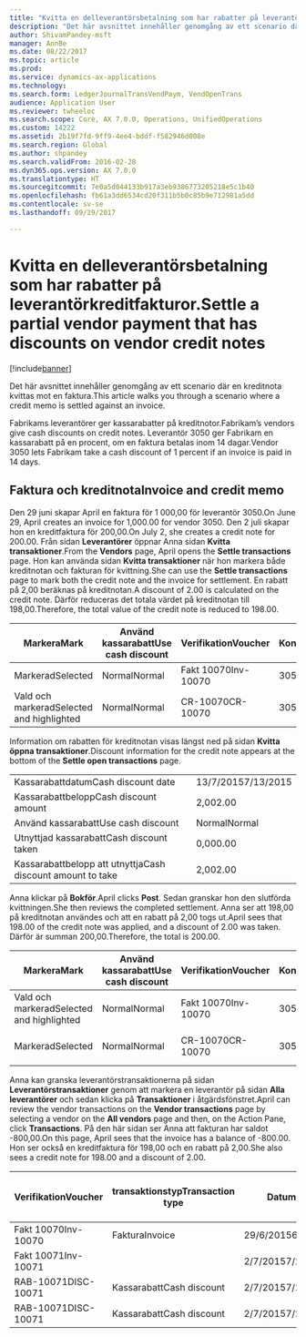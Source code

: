 ```yaml
---
title: "Kvitta en delleverantörsbetalning som har rabatter på leverantörkreditfakturor."
description: "Det här avsnittet innehåller genomgång av ett scenario där en kreditnota kvittas mot en faktura."
author: ShivamPandey-msft
manager: AnnBe
ms.date: 08/22/2017
ms.topic: article
ms.prod: 
ms.service: dynamics-ax-applications
ms.technology: 
ms.search.form: LedgerJournalTransVendPaym, VendOpenTrans
audience: Application User
ms.reviewer: twheeloc
ms.search.scope: Core, AX 7.0.0, Operations, UnifiedOperations
ms.custom: 14222
ms.assetid: 2b19f7fd-9ff9-4ee4-bddf-f582946d008e
ms.search.region: Global
ms.author: shpandey
ms.search.validFrom: 2016-02-28
ms.dyn365.ops.version: AX 7.0.0
ms.translationtype: HT
ms.sourcegitcommit: 7e0a5d044133b917a3eb9386773205218e5c1b40
ms.openlocfilehash: fb61a3dd6534cd20f311b5b0c85b9e712981a5dd
ms.contentlocale: sv-se
ms.lasthandoff: 09/29/2017

---
```


# <a name="settle-a-partial-vendor-payment-that-has-discounts-on-vendor-credit-notes"></a><span data-ttu-id="f6976-103">Kvitta en delleverantörsbetalning som har rabatter på leverantörkreditfakturor.</span><span class="sxs-lookup"><span data-stu-id="f6976-103">Settle a partial vendor payment that has discounts on vendor credit notes</span></span>

[!include[banner](../includes/banner.md)]


<span data-ttu-id="f6976-104">Det här avsnittet innehåller genomgång av ett scenario där en kreditnota kvittas mot en faktura.</span><span class="sxs-lookup"><span data-stu-id="f6976-104">This article walks you through a scenario where a credit memo is settled against an invoice.</span></span>

<span data-ttu-id="f6976-105">Fabrikams leverantörer ger kassarabatter på kreditnotor.</span><span class="sxs-lookup"><span data-stu-id="f6976-105">Fabrikam’s vendors give cash discounts on credit notes.</span></span> <span data-ttu-id="f6976-106">Leverantör 3050 ger Fabrikam en kassarabatt på en procent, om en faktura betalas inom 14 dagar.</span><span class="sxs-lookup"><span data-stu-id="f6976-106">Vendor 3050 lets Fabrikam take a cash discount of 1 percent if an invoice is paid in 14 days.</span></span>

## <a name="invoice-and-credit-memo"></a><span data-ttu-id="f6976-107">Faktura och kreditnota</span><span class="sxs-lookup"><span data-stu-id="f6976-107">Invoice and credit memo</span></span>
<span data-ttu-id="f6976-108">Den 29 juni skapar April en faktura för 1 000,00 för leverantör 3050.</span><span class="sxs-lookup"><span data-stu-id="f6976-108">On June 29, April creates an invoice for 1,000.00 for vendor 3050.</span></span> <span data-ttu-id="f6976-109">Den 2 juli skapar hon en kreditfaktura för 200,00.</span><span class="sxs-lookup"><span data-stu-id="f6976-109">On July 2, she creates a credit note for 200.00.</span></span> <span data-ttu-id="f6976-110">Från sidan **Leverantörer** öppnar Anna sidan **Kvitta transaktioner**.</span><span class="sxs-lookup"><span data-stu-id="f6976-110">From the **Vendors** page, April opens the **Settle transactions** page.</span></span> <span data-ttu-id="f6976-111">Hon kan använda sidan **Kvitta transaktioner** när hon markera både kreditnotan och fakturan för kvittning.</span><span class="sxs-lookup"><span data-stu-id="f6976-111">She can use the **Settle transactions** page to mark both the credit note and the invoice for settlement.</span></span> <span data-ttu-id="f6976-112">En rabatt på 2,00 beräknas på kreditnotan.</span><span class="sxs-lookup"><span data-stu-id="f6976-112">A discount of 2.00 is calculated on the credit note.</span></span> <span data-ttu-id="f6976-113">Därför reduceras det totala värdet på kreditnotan till 198,00.</span><span class="sxs-lookup"><span data-stu-id="f6976-113">Therefore, the total value of the credit note is reduced to 198.00.</span></span>

| <span data-ttu-id="f6976-114">Markera</span><span class="sxs-lookup"><span data-stu-id="f6976-114">Mark</span></span>                     | <span data-ttu-id="f6976-115">Använd kassarabatt</span><span class="sxs-lookup"><span data-stu-id="f6976-115">Use cash discount</span></span> | <span data-ttu-id="f6976-116">Verifikation</span><span class="sxs-lookup"><span data-stu-id="f6976-116">Voucher</span></span>   | <span data-ttu-id="f6976-117">Konto</span><span class="sxs-lookup"><span data-stu-id="f6976-117">Account</span></span> | <span data-ttu-id="f6976-118">Datum</span><span class="sxs-lookup"><span data-stu-id="f6976-118">Date</span></span>      | <span data-ttu-id="f6976-119">Förfallodatum</span><span class="sxs-lookup"><span data-stu-id="f6976-119">Due date</span></span>  | <span data-ttu-id="f6976-120">Faktura</span><span class="sxs-lookup"><span data-stu-id="f6976-120">Invoice</span></span> | <span data-ttu-id="f6976-121">Belopp i transaktionsvalutan</span><span class="sxs-lookup"><span data-stu-id="f6976-121">Amount in transaction currency</span></span> | <span data-ttu-id="f6976-122">Valuta</span><span class="sxs-lookup"><span data-stu-id="f6976-122">Currency</span></span> | <span data-ttu-id="f6976-123">Belopp att kvitta</span><span class="sxs-lookup"><span data-stu-id="f6976-123">Amount to settle</span></span> |
|--------------------------|-------------------|-----------|---------|-----------|-----------|---------|--------------------------------|----------|------------------|
| <span data-ttu-id="f6976-124">Markerad</span><span class="sxs-lookup"><span data-stu-id="f6976-124">Selected</span></span>                 | <span data-ttu-id="f6976-125">Normal</span><span class="sxs-lookup"><span data-stu-id="f6976-125">Normal</span></span>            | <span data-ttu-id="f6976-126">Fakt 10070</span><span class="sxs-lookup"><span data-stu-id="f6976-126">Inv-10070</span></span> | <span data-ttu-id="f6976-127">3050</span><span class="sxs-lookup"><span data-stu-id="f6976-127">3050</span></span>    | <span data-ttu-id="f6976-128">29/6/2015</span><span class="sxs-lookup"><span data-stu-id="f6976-128">6/29/2015</span></span> | <span data-ttu-id="f6976-129">29/7/2015</span><span class="sxs-lookup"><span data-stu-id="f6976-129">7/29/2015</span></span> | <span data-ttu-id="f6976-130">10070</span><span class="sxs-lookup"><span data-stu-id="f6976-130">10070</span></span>   | <span data-ttu-id="f6976-131">-1 000,00</span><span class="sxs-lookup"><span data-stu-id="f6976-131">-1,000.00</span></span>                      | <span data-ttu-id="f6976-132">USD</span><span class="sxs-lookup"><span data-stu-id="f6976-132">USD</span></span>      | <span data-ttu-id="f6976-133">-990,00</span><span class="sxs-lookup"><span data-stu-id="f6976-133">-990.00</span></span>          |
| <span data-ttu-id="f6976-134">Vald och markerad</span><span class="sxs-lookup"><span data-stu-id="f6976-134">Selected and highlighted</span></span> | <span data-ttu-id="f6976-135">Normal</span><span class="sxs-lookup"><span data-stu-id="f6976-135">Normal</span></span>            | <span data-ttu-id="f6976-136">CR-10070</span><span class="sxs-lookup"><span data-stu-id="f6976-136">CR-10070</span></span>  | <span data-ttu-id="f6976-137">3050</span><span class="sxs-lookup"><span data-stu-id="f6976-137">3050</span></span>    | <span data-ttu-id="f6976-138">2/7/2015</span><span class="sxs-lookup"><span data-stu-id="f6976-138">7/2/2015</span></span>  | <span data-ttu-id="f6976-139">29/7/2015</span><span class="sxs-lookup"><span data-stu-id="f6976-139">7/29/2015</span></span> |         | <span data-ttu-id="f6976-140">200,00</span><span class="sxs-lookup"><span data-stu-id="f6976-140">200.00</span></span>                         | <span data-ttu-id="f6976-141">USD</span><span class="sxs-lookup"><span data-stu-id="f6976-141">USD</span></span>      | <span data-ttu-id="f6976-142">198,00</span><span class="sxs-lookup"><span data-stu-id="f6976-142">198.00</span></span>           |

<span data-ttu-id="f6976-143">Information om rabatten för kreditnotan visas längst ned på sidan **Kvitta öppna transaktioner**.</span><span class="sxs-lookup"><span data-stu-id="f6976-143">Discount information for the credit note appears at the bottom of the **Settle open transactions** page.</span></span>

|                              |           |
|------------------------------|-----------|
| <span data-ttu-id="f6976-144">Kassarabattdatum</span><span class="sxs-lookup"><span data-stu-id="f6976-144">Cash discount date</span></span>           | <span data-ttu-id="f6976-145">13/7/2015</span><span class="sxs-lookup"><span data-stu-id="f6976-145">7/13/2015</span></span> |
| <span data-ttu-id="f6976-146">Kassarabattbelopp</span><span class="sxs-lookup"><span data-stu-id="f6976-146">Cash discount amount</span></span>         | <span data-ttu-id="f6976-147">2,00</span><span class="sxs-lookup"><span data-stu-id="f6976-147">2.00</span></span>      |
| <span data-ttu-id="f6976-148">Använd kassarabatt</span><span class="sxs-lookup"><span data-stu-id="f6976-148">Use cash discount</span></span>            | <span data-ttu-id="f6976-149">Normal</span><span class="sxs-lookup"><span data-stu-id="f6976-149">Normal</span></span>    |
| <span data-ttu-id="f6976-150">Utnyttjad kassarabatt</span><span class="sxs-lookup"><span data-stu-id="f6976-150">Cash discount taken</span></span>          | <span data-ttu-id="f6976-151">0,00</span><span class="sxs-lookup"><span data-stu-id="f6976-151">0.00</span></span>      |
| <span data-ttu-id="f6976-152">Kassarabattbelopp att utnyttja</span><span class="sxs-lookup"><span data-stu-id="f6976-152">Cash discount amount to take</span></span> | <span data-ttu-id="f6976-153">2,00</span><span class="sxs-lookup"><span data-stu-id="f6976-153">2.00</span></span>      |

<span data-ttu-id="f6976-154">Anna klickar på **Bokför**.</span><span class="sxs-lookup"><span data-stu-id="f6976-154">April clicks **Post**.</span></span> <span data-ttu-id="f6976-155">Sedan granskar hon den slutförda kvittningen.</span><span class="sxs-lookup"><span data-stu-id="f6976-155">She then reviews the completed settlement.</span></span> <span data-ttu-id="f6976-156">Anna ser att 198,00 på kreditnotan användes och att en rabatt på 2,00 togs ut.</span><span class="sxs-lookup"><span data-stu-id="f6976-156">April sees that 198.00 of the credit note was applied, and a discount of 2.00 was taken.</span></span> <span data-ttu-id="f6976-157">Därför är summan 200,00.</span><span class="sxs-lookup"><span data-stu-id="f6976-157">Therefore, the total is 200.00.</span></span>

| <span data-ttu-id="f6976-158">Markera</span><span class="sxs-lookup"><span data-stu-id="f6976-158">Mark</span></span>                     | <span data-ttu-id="f6976-159">Använd kassarabatt</span><span class="sxs-lookup"><span data-stu-id="f6976-159">Use cash discount</span></span> | <span data-ttu-id="f6976-160">Verifikation</span><span class="sxs-lookup"><span data-stu-id="f6976-160">Voucher</span></span>   | <span data-ttu-id="f6976-161">Konto</span><span class="sxs-lookup"><span data-stu-id="f6976-161">Account</span></span> | <span data-ttu-id="f6976-162">Datum</span><span class="sxs-lookup"><span data-stu-id="f6976-162">Date</span></span>      | <span data-ttu-id="f6976-163">Förfallodatum</span><span class="sxs-lookup"><span data-stu-id="f6976-163">Due date</span></span>  | <span data-ttu-id="f6976-164">Faktura</span><span class="sxs-lookup"><span data-stu-id="f6976-164">Invoice</span></span>  | <span data-ttu-id="f6976-165">Belopp i transaktionsvalutan</span><span class="sxs-lookup"><span data-stu-id="f6976-165">Amount in transaction currency</span></span> | <span data-ttu-id="f6976-166">Valuta</span><span class="sxs-lookup"><span data-stu-id="f6976-166">Currency</span></span> | <span data-ttu-id="f6976-167">Belopp att kvitta</span><span class="sxs-lookup"><span data-stu-id="f6976-167">Amount to settle</span></span> |
|--------------------------|-------------------|-----------|---------|-----------|-----------|----------|--------------------------------|----------|------------------|
| <span data-ttu-id="f6976-168">Vald och markerad</span><span class="sxs-lookup"><span data-stu-id="f6976-168">Selected and highlighted</span></span> | <span data-ttu-id="f6976-169">Normal</span><span class="sxs-lookup"><span data-stu-id="f6976-169">Normal</span></span>            | <span data-ttu-id="f6976-170">Fakt 10070</span><span class="sxs-lookup"><span data-stu-id="f6976-170">Inv-10070</span></span> | <span data-ttu-id="f6976-171">3050</span><span class="sxs-lookup"><span data-stu-id="f6976-171">3050</span></span>    | <span data-ttu-id="f6976-172">29/6/2015</span><span class="sxs-lookup"><span data-stu-id="f6976-172">6/29/2015</span></span> | <span data-ttu-id="f6976-173">29/7/2015</span><span class="sxs-lookup"><span data-stu-id="f6976-173">7/29/2015</span></span> | <span data-ttu-id="f6976-174">10070</span><span class="sxs-lookup"><span data-stu-id="f6976-174">10070</span></span>    | <span data-ttu-id="f6976-175">-1 000,00</span><span class="sxs-lookup"><span data-stu-id="f6976-175">-1,000.00</span></span>                      | <span data-ttu-id="f6976-176">USD</span><span class="sxs-lookup"><span data-stu-id="f6976-176">USD</span></span>      | <span data-ttu-id="f6976-177">-200,00</span><span class="sxs-lookup"><span data-stu-id="f6976-177">-200.00</span></span>          |
| <span data-ttu-id="f6976-178">Markerad</span><span class="sxs-lookup"><span data-stu-id="f6976-178">Selected</span></span>                 | <span data-ttu-id="f6976-179">Normal</span><span class="sxs-lookup"><span data-stu-id="f6976-179">Normal</span></span>            | <span data-ttu-id="f6976-180">CR-10070</span><span class="sxs-lookup"><span data-stu-id="f6976-180">CR-10070</span></span>  | <span data-ttu-id="f6976-181">3050</span><span class="sxs-lookup"><span data-stu-id="f6976-181">3050</span></span>    | <span data-ttu-id="f6976-182">2/7/2015</span><span class="sxs-lookup"><span data-stu-id="f6976-182">7/2/2015</span></span>  | <span data-ttu-id="f6976-183">29/7/2015</span><span class="sxs-lookup"><span data-stu-id="f6976-183">7/29/2015</span></span> | <span data-ttu-id="f6976-184">CR-10070</span><span class="sxs-lookup"><span data-stu-id="f6976-184">CR-10070</span></span> | <span data-ttu-id="f6976-185">200,00</span><span class="sxs-lookup"><span data-stu-id="f6976-185">200.00</span></span>                         | <span data-ttu-id="f6976-186">USD</span><span class="sxs-lookup"><span data-stu-id="f6976-186">USD</span></span>      | <span data-ttu-id="f6976-187">198,00</span><span class="sxs-lookup"><span data-stu-id="f6976-187">198.00</span></span>           |

<span data-ttu-id="f6976-188">Anna kan granska leverantörstransaktionerna på sidan **Leverantörstransaktioner** genom att markera en leverantör på sidan **Alla leverantörer** och sedan klicka på **Transaktioner** i åtgärdsfönstret.</span><span class="sxs-lookup"><span data-stu-id="f6976-188">April can review the vendor transactions on the **Vendor transactions** page by selecting a vendor on the **All vendors** page and then, on the Action Pane, click **Transactions**.</span></span> <span data-ttu-id="f6976-189">På den här sidan ser Anna att fakturan har saldot -800,00.</span><span class="sxs-lookup"><span data-stu-id="f6976-189">On this page, April sees that the invoice has a balance of -800.00.</span></span> <span data-ttu-id="f6976-190">Hon ser också en kreditfaktura för 198,00 och en rabatt på 2,00.</span><span class="sxs-lookup"><span data-stu-id="f6976-190">She also sees a credit note for 198.00 and a discount of 2.00.</span></span>

| <span data-ttu-id="f6976-191">Verifikation</span><span class="sxs-lookup"><span data-stu-id="f6976-191">Voucher</span></span>    | <span data-ttu-id="f6976-192">transaktionstyp</span><span class="sxs-lookup"><span data-stu-id="f6976-192">Transaction type</span></span> | <span data-ttu-id="f6976-193">Datum</span><span class="sxs-lookup"><span data-stu-id="f6976-193">Date</span></span>      | <span data-ttu-id="f6976-194">Faktura</span><span class="sxs-lookup"><span data-stu-id="f6976-194">Invoice</span></span> | <span data-ttu-id="f6976-195">Debetbelopp i transaktionsvaluta</span><span class="sxs-lookup"><span data-stu-id="f6976-195">Amount in transaction currency debit</span></span> | <span data-ttu-id="f6976-196">Kreditbelopp i transaktionsvaluta</span><span class="sxs-lookup"><span data-stu-id="f6976-196">Amount in transaction currency credit</span></span> | <span data-ttu-id="f6976-197">Saldo</span><span class="sxs-lookup"><span data-stu-id="f6976-197">Balance</span></span> | <span data-ttu-id="f6976-198">Valuta</span><span class="sxs-lookup"><span data-stu-id="f6976-198">Currency</span></span> |
|------------|------------------|-----------|---------|--------------------------------------|---------------------------------------|---------|----------|
| <span data-ttu-id="f6976-199">Fakt 10070</span><span class="sxs-lookup"><span data-stu-id="f6976-199">Inv-10070</span></span>  | <span data-ttu-id="f6976-200">Faktura</span><span class="sxs-lookup"><span data-stu-id="f6976-200">Invoice</span></span>          | <span data-ttu-id="f6976-201">29/6/2015</span><span class="sxs-lookup"><span data-stu-id="f6976-201">6/29/2015</span></span> | <span data-ttu-id="f6976-202">10070</span><span class="sxs-lookup"><span data-stu-id="f6976-202">10070</span></span>   |                                      | <span data-ttu-id="f6976-203">1 000,00</span><span class="sxs-lookup"><span data-stu-id="f6976-203">1,000.00</span></span>                              | <span data-ttu-id="f6976-204">-800,00</span><span class="sxs-lookup"><span data-stu-id="f6976-204">-800.00</span></span> | <span data-ttu-id="f6976-205">USD</span><span class="sxs-lookup"><span data-stu-id="f6976-205">USD</span></span>      |
| <span data-ttu-id="f6976-206">Fakt 10071</span><span class="sxs-lookup"><span data-stu-id="f6976-206">Inv-10071</span></span>  |                  | <span data-ttu-id="f6976-207">2/7/2015</span><span class="sxs-lookup"><span data-stu-id="f6976-207">7/2/2015</span></span>  | <span data-ttu-id="f6976-208">CR10071</span><span class="sxs-lookup"><span data-stu-id="f6976-208">CR10071</span></span> | <span data-ttu-id="f6976-209">200,00</span><span class="sxs-lookup"><span data-stu-id="f6976-209">200.00</span></span>                               |                                       | <span data-ttu-id="f6976-210">0,00</span><span class="sxs-lookup"><span data-stu-id="f6976-210">0.00</span></span>    | <span data-ttu-id="f6976-211">USD</span><span class="sxs-lookup"><span data-stu-id="f6976-211">USD</span></span>      |
| <span data-ttu-id="f6976-212">RAB-10071</span><span class="sxs-lookup"><span data-stu-id="f6976-212">DISC-10071</span></span> |  <span data-ttu-id="f6976-213">Kassarabatt</span><span class="sxs-lookup"><span data-stu-id="f6976-213">Cash discount</span></span>   | <span data-ttu-id="f6976-214">2/7/2015</span><span class="sxs-lookup"><span data-stu-id="f6976-214">7/2/2015</span></span>  |         | <span data-ttu-id="f6976-215">2,00</span><span class="sxs-lookup"><span data-stu-id="f6976-215">2.00</span></span>                                 |                                       | <span data-ttu-id="f6976-216">0,00</span><span class="sxs-lookup"><span data-stu-id="f6976-216">0.00</span></span>    | <span data-ttu-id="f6976-217">USD</span><span class="sxs-lookup"><span data-stu-id="f6976-217">USD</span></span>      |
| <span data-ttu-id="f6976-218">RAB-10071</span><span class="sxs-lookup"><span data-stu-id="f6976-218">DISC-10071</span></span> |  <span data-ttu-id="f6976-219">Kassarabatt</span><span class="sxs-lookup"><span data-stu-id="f6976-219">Cash discount</span></span>   | <span data-ttu-id="f6976-220">2/7/2015</span><span class="sxs-lookup"><span data-stu-id="f6976-220">7/2/2015</span></span>  |         |                                      | <span data-ttu-id="f6976-221">2,00</span><span class="sxs-lookup"><span data-stu-id="f6976-221">2.00</span></span>                                  | <span data-ttu-id="f6976-222">0,00</span><span class="sxs-lookup"><span data-stu-id="f6976-222">0.00</span></span>    | <span data-ttu-id="f6976-223">USD</span><span class="sxs-lookup"><span data-stu-id="f6976-223">USD</span></span>      |






